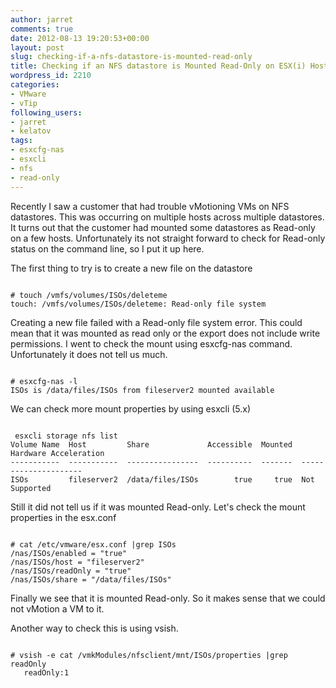 ```yaml
---
author: jarret
comments: true
date: 2012-08-13 19:20:53+00:00
layout: post
slug: checking-if-a-nfs-datastore-is-mounted-read-only
title: Checking if an NFS datastore is Mounted Read-Only on ESX(i) Host
wordpress_id: 2210
categories:
- VMware
- vTip
following_users:
- jarret
- kelatov
tags:
- esxcfg-nas
- esxcli
- nfs
- read-only
---
```


Recently I saw a customer that had trouble vMotioning VMs on NFS datastores. This was occurring on multiple hosts across multiple datastores. It turns out that the customer had mounted some datastores as Read-only on a few hosts. Unfortunately its not straight forward to check for Read-only status on the command line, so I put it up here.

The first thing to try is to create a new file on the datastore


```

# touch /vmfs/volumes/ISOs/deleteme
touch: /vmfs/volumes/ISOs/deleteme: Read-only file system

```


Creating a new file failed with a Read-only file system error. This could mean that it was mounted as read only or the export does not include write permissions. I went to check the mount using esxcfg-nas command. Unfortunately it does not tell us much.


```

# esxcfg-nas -l
ISOs is /data/files/ISOs from fileserver2 mounted available

```


We can check more mount properties by using esxcli (5.x)


```

 esxcli storage nfs list
Volume Name  Host         Share             Accessible  Mounted  Hardware Acceleration
-----------  -----------  ----------------  ----------  -------  ---------------------
ISOs         fileserver2  /data/files/ISOs        true     true  Not Supported

```


Still it did not tell us if it was mounted Read-only. Let's check the mount properties in the esx.conf


```

# cat /etc/vmware/esx.conf |grep ISOs
/nas/ISOs/enabled = "true"
/nas/ISOs/host = "fileserver2"
/nas/ISOs/readOnly = "true"
/nas/ISOs/share = "/data/files/ISOs"

```


Finally we see that it is mounted Read-only. So it makes sense that we could not vMotion a VM to it.

Another way to check this is using vsish.


```

# vsish -e cat /vmkModules/nfsclient/mnt/ISOs/properties |grep readOnly
   readOnly:1

```

